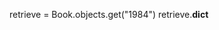 retrieve = Book.objects.get("1984")
retrieve.__dict__
<!-- {'id': 1, 'title': '1984', 'author': 'George Orwell', 'publication_year': 1949} -->